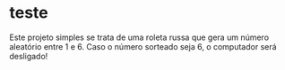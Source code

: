 # teste
 Este projeto simples se trata de uma roleta russa que gera um número aleatório entre 1 e 6. Caso o número sorteado seja 6, o computador será desligado!
